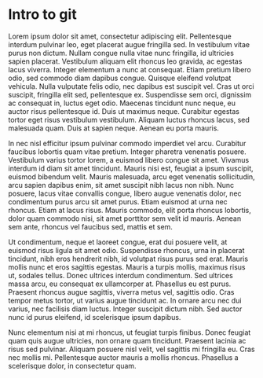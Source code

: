 # Intro to git

Lorem ipsum dolor sit amet, consectetur adipiscing elit. Pellentesque interdum pulvinar leo, eget placerat augue fringilla sed. In vestibulum vitae purus non dictum. Nullam congue nulla vitae nunc fringilla, id ultricies sapien placerat. Vestibulum aliquam elit rhoncus leo gravida, ac egestas lacus viverra. Integer elementum a nunc at consequat. Etiam pretium libero odio, sed commodo diam dapibus congue. Quisque eleifend volutpat vehicula. Nulla vulputate felis odio, nec dapibus est suscipit vel. Cras ut orci suscipit, fringilla elit sed, pellentesque ex. Suspendisse sem orci, dignissim ac consequat in, luctus eget odio. Maecenas tincidunt nunc neque, eu auctor risus pellentesque id. Duis ut maximus neque. Curabitur egestas tortor eget risus vestibulum vestibulum. Aliquam luctus rhoncus lacus, sed malesuada quam. Duis at sapien neque. Aenean eu porta mauris.

In nec nisl efficitur ipsum pulvinar commodo imperdiet vel arcu. Curabitur faucibus lobortis quam vitae pretium. Integer pharetra venenatis posuere. Vestibulum varius tortor lorem, a euismod libero congue sit amet. Vivamus interdum id diam sit amet tincidunt. Mauris nisi est, feugiat a ipsum suscipit, euismod bibendum velit. Mauris malesuada, arcu eget venenatis sollicitudin, arcu sapien dapibus enim, sit amet suscipit nibh lacus non nibh. Nunc posuere, lacus vitae convallis congue, libero augue venenatis dolor, nec condimentum purus arcu sit amet purus. Etiam euismod at urna nec rhoncus. Etiam at lacus risus. Mauris commodo, elit porta rhoncus lobortis, dolor quam commodo nisi, sit amet porttitor sem velit id mauris. Aenean sem ante, rhoncus vel faucibus sed, mattis et sem.

Ut condimentum, neque et laoreet congue, erat dui posuere velit, at euismod risus ligula sit amet odio. Suspendisse rhoncus, urna in placerat tincidunt, nibh eros hendrerit nibh, id volutpat risus purus sed erat. Mauris mollis nunc et eros sagittis egestas. Mauris a turpis mollis, maximus risus ut, sodales tellus. Donec ultrices interdum condimentum. Sed ultrices massa arcu, eu consequat ex ullamcorper at. Phasellus eu est purus. Praesent rhoncus augue sagittis, viverra metus vel, sagittis odio. Cras tempor metus tortor, ut varius augue tincidunt ac. In ornare arcu nec dui varius, nec facilisis diam luctus. Integer suscipit dictum nibh. Sed auctor nunc id purus eleifend, id scelerisque ipsum dapibus.

Nunc elementum nisi at mi rhoncus, ut feugiat turpis finibus. Donec feugiat quam quis augue ultricies, non ornare quam tincidunt. Praesent lacinia ac risus sed pulvinar. Aliquam posuere nisl velit, vel sagittis mi fringilla eu. Cras nec mollis mi. Pellentesque auctor mauris a mollis rhoncus. Phasellus a scelerisque dolor, in consectetur quam.
